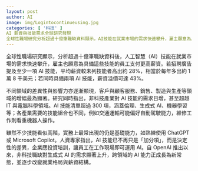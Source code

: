 ```yaml
---
layout: post
author: AI
image: img/Logintocontinueusing.jpg
categories: [ '科技' ]
AI 薪資與技能需求全球研究發現
全球性職場研究分析超過十億筆職缺資料顯示，AI技能在就業市場的需求快速攀升，雇主願意為具備這些技能的員工支付更高薪資。若招聘廣告提及至少一項 AI 技能，平均薪資較未列技能者高出約 28%，相當於每年多出約 1 萬 8 千美元；若同時具備兩項 AI 技能，薪資溢價可達 43%。不同領域的差異性與影響力逐漸顯現，客戶與顧客服務、銷售、製造與生產等領域增幅最顯著；非科技產業對 AI 技能需求日增，技能清單超過 300 項，涵蓋倫理、生成式 AI、機器學習等，且各產業需求的技能組合不同，例如交通運輸偏好自動駕駛、維修工作看重機器人操作。實務上最常見的仍是基礎能力，如熟練使用 ChatGPT 或 Microsoft Copilot；AI 技能已成為決定性差異，企業應投資培訓以在工作現場落地運用。自 OpenAI 推出以來，生成式 AI 在非科技職缺的需求顯著上升，跨領域 AI 能力成長為新常態，正在逐步改變就業格局與薪資結構。"
---
```

全球性職場研究顯示，分析超過十億筆職缺資料後，人工智慧（AI）技能在就業市場的需求快速攀升，雇主也願意為具備這些技能的員工支付更高薪資。若招聘廣告提及至少一項 AI 技能，平均薪資較未列技能者高出約 28%，相當於每年多出約 1 萬 8 千美元；若同時具備兩項 AI 技能，薪資溢價可達 43%。

不同領域的差異性與影響力亦逐漸顯現，客戶與顧客服務、銷售、製造與生產等領域的增幅最為顯著。研究同時指出，非科技產業對 AI 技能的需求日增，甚至超越 IT 與電腦科學領域。AI 技能清單超過 300 項，涵蓋倫理、生成式 AI、機器學習等；各產業需要的技能組合也不同，例如交通運輸可能偏好自動駕駛能力，維修工作則看重機器人操作。

雖然不少技能看似高階，實務上最常出現的仍是基礎能力，如熟練使用 ChatGPT 或 Microsoft Copilot。人資專家指出，AI 技能已不再只是「加分項」，而是決定性的差異，企業應投資培訓，讓員工在工作現場即可運用 AI。自 OpenAI 推出以來，非科技職缺對生成式 AI 的需求顯著上升，跨領域的 AI 能力正成長為新常態，並逐步改變就業格局與薪資結構。